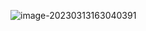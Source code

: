 ![image-20230313163040391](https://gitee.com/aiiw/images/raw/master/img/image-20230313163040391.png)